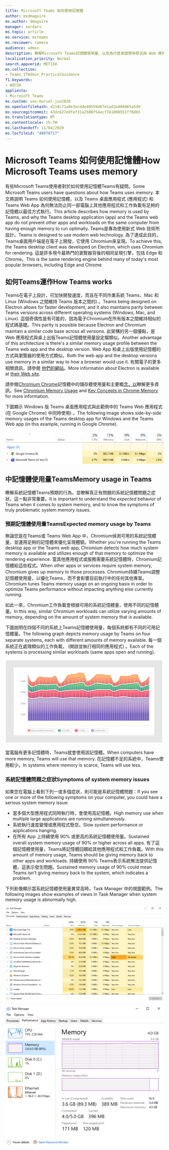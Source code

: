 ```yaml
---
title: Microsoft Teams 如何使用記憶體
author: msdmaguire
ms.author: dmaguire
manager: serdars
ms.topic: article
ms.service: msteams
ms.reviewer: ramesa
audience: admin
description: 瞭解Microsoft Teams記憶體使用量，以及為什麼桌面應用程式與 Web 應用程式之間的記憶體使用量相同。
localization_priority: Normal
search.appverid: MET150
ms.collection:
- Teams_ITAdmin_PracticalGuidance
f1.keywords:
- NOCSH
appliesto:
- Microsoft Teams
ms.custom: seo-marvel-jun2020
ms.openlocfilehash: d218c71a0e3ecdde40559d67e1ad3a408d65a5d9
ms.sourcegitcommit: 43dc627e9fef31a2508f54acf741000551ff68b5
ms.translationtype: MT
ms.contentlocale: zh-TW
ms.lasthandoff: 11/04/2020
ms.locfileid: "48878717"
---
```

# <a name="how-microsoft-teams-uses-memory"></a><span data-ttu-id="e7409-103">Microsoft Teams 如何使用記憶體</span><span class="sxs-lookup"><span data-stu-id="e7409-103">How Microsoft Teams uses memory</span></span>

<span data-ttu-id="e7409-104">有些Microsoft Teams使用者對於如何使用記憶體Teams有疑問。</span><span class="sxs-lookup"><span data-stu-id="e7409-104">Some Microsoft Teams users have questions about how Teams uses memory.</span></span> <span data-ttu-id="e7409-105">本文將說明 Teams 如何使用記憶體，以及 Teams 桌面應用程式 (應用程式) 和 Teams Web App 為何無法防止同一部電腦上其他應用程式和工作負載有足夠的記憶體以最佳方式執行。</span><span class="sxs-lookup"><span data-stu-id="e7409-105">This article describes how memory is used by Teams, and why the Teams desktop application (app) and the Teams web app do not prevent other apps and workloads on the same computer from having enough memory to run optimally.</span></span> <span data-ttu-id="e7409-106">Teams是專為使用新式 Web 技術所設計。</span><span class="sxs-lookup"><span data-stu-id="e7409-106">Teams is designed to use modern web technology.</span></span> <span data-ttu-id="e7409-107">為了達成此目的，Teams桌面用戶端是在電子上開發，它使用 Chromium來呈現。</span><span class="sxs-lookup"><span data-stu-id="e7409-107">To achieve this, the Teams desktop client was developed on Electron, which uses Chromium for rendering.</span></span> <span data-ttu-id="e7409-108">這是許多現今最熱門的瀏覽器背後的相同呈現引擎，包括 Edge 和 Chrome。</span><span class="sxs-lookup"><span data-stu-id="e7409-108">This is the same rendering engine behind many of today's most popular browsers, including Edge and Chrome.</span></span>

## <a name="how-teams-works"></a><span data-ttu-id="e7409-109">如何Teams運作</span><span class="sxs-lookup"><span data-stu-id="e7409-109">How Teams works</span></span>

<span data-ttu-id="e7409-110">Teams在電子上設計，可加快開發速度，而且在不同作業系統 Teams、Mac 和 Linux (Windows 之間維持 Teams 版本之間的) 。</span><span class="sxs-lookup"><span data-stu-id="e7409-110">Teams being designed on Electron allows for faster development, and it also maintains parity between Teams versions across different operating systems (Windows, Mac, and Linux).</span></span> <span data-ttu-id="e7409-111">這個奇偶性是有可能的，因為電子Chromium在所有版本之間維持相似的程式碼基礎。</span><span class="sxs-lookup"><span data-stu-id="e7409-111">This parity is possible because Electron and Chromium maintain a similar code base across all versions.</span></span> <span data-ttu-id="e7409-112">此架構的另一個優點，是 Web 應用程式與桌上出版Teams記憶體使用量設定檔類似。</span><span class="sxs-lookup"><span data-stu-id="e7409-112">Another advantage of this architecture is there's a similar memory usage profile between the Teams web app and the desktop version.</span></span> <span data-ttu-id="e7409-113">Web App 和桌上出版使用記憶體的方式與瀏覽器的使用方式類似。</span><span class="sxs-lookup"><span data-stu-id="e7409-113">Both the web app and the desktop versions use memory in a similar way to how a browser would use it.</span></span> <span data-ttu-id="e7409-114">有關電子的更多相關資訊，請參閱 [他們的網站](https://electronjs.org/)。</span><span class="sxs-lookup"><span data-stu-id="e7409-114">More information about Electron is available at [their Web site](https://electronjs.org/).</span></span>

<span data-ttu-id="e7409-115">請參閱[Chromium Chrome](https://www.chromium.org/developers/memory-usage-backgrounder)記憶體中的儲存體使用量和主要概[念，以](https://chromium.googlesource.com/chromium/src.git/+/master/docs/memory/key_concepts.md)瞭解更多資訊。</span><span class="sxs-lookup"><span data-stu-id="e7409-115">See [Chromium Memory Usage](https://www.chromium.org/developers/memory-usage-backgrounder) and [Key Concepts in Chrome Memory](https://chromium.googlesource.com/chromium/src.git/+/master/docs/memory/key_concepts.md) for more information.</span></span>

<span data-ttu-id="e7409-116">下圖顯示 Windows 版 Teams 桌面應用程式與此範例中的 Teams Web 應用程式 (在 Google Chrome) 中同時使用) 。</span><span class="sxs-lookup"><span data-stu-id="e7409-116">The following image shows side-by-side memory usages of the Teams desktop app for Windows and the Teams Web app (in this example, running in Google Chrome).</span></span>

![Teams應用程式與 Web 應用程式的記憶體使用量](media/teams-memory-clientweb.png)

## <a name="memory-usage-in-teams"></a><span data-ttu-id="e7409-118">中記憶體使用量Teams</span><span class="sxs-lookup"><span data-stu-id="e7409-118">Memory usage in Teams</span></span>

<span data-ttu-id="e7409-119">瞭解系統記憶體Teams預期的行為，並瞭解真正有問題的系統記憶體問題之症狀，這一點非常重要。</span><span class="sxs-lookup"><span data-stu-id="e7409-119">It is important to understand the *expected* behavior of Teams when it comes to system memory, and to know the symptoms of truly problematic system memory issues.</span></span>

### <a name="expected-memory-usage-by-teams"></a><span data-ttu-id="e7409-120">預期記憶體使用量Teams</span><span class="sxs-lookup"><span data-stu-id="e7409-120">Expected memory usage by Teams</span></span>

<span data-ttu-id="e7409-121">無論您是在Teams或 Teams Web App 中，Chromium偵測可用的系統記憶體量，並運用足夠的記憶體來優化呈現體驗。</span><span class="sxs-lookup"><span data-stu-id="e7409-121">Whether you're running the Teams desktop app or the Teams web app, Chromium detects how much system memory is available and utilizes enough of that memory to optimize the rendering experience.</span></span> <span data-ttu-id="e7409-122">當其他應用程式或服務需要系統記憶體時，Chromium記憶體給這些程式。</span><span class="sxs-lookup"><span data-stu-id="e7409-122">When other apps or services require system memory, Chromium gives up memory to those processes.</span></span> <span data-ttu-id="e7409-123">Chromium持續Teams調整記憶體使用量，以優化Teams，而不會影響目前執行中的任何其他專案。</span><span class="sxs-lookup"><span data-stu-id="e7409-123">Chromium tunes Teams memory usage on an ongoing basis in order to optimize Teams performance without impacting anything else currently running.</span></span>

<span data-ttu-id="e7409-124">如此一來，Chromium工作負載會根據可用的系統記憶體量，使用不同的記憶體量。</span><span class="sxs-lookup"><span data-stu-id="e7409-124">In this way, similar Chromium workloads can utilize varying amounts of memory, depending on the amount of system memory that is available.</span></span>

<span data-ttu-id="e7409-125">下圖說明在四個不同的系統上Teams記憶體使用量，每個系統都有不同的可用記憶體量。</span><span class="sxs-lookup"><span data-stu-id="e7409-125">The following graph depicts memory usage by Teams on four separate systems, each with different amounts of memory available.</span></span> <span data-ttu-id="e7409-126">每一個系統正在處理類似的工作負載， (開啟並執行相同的應用程式) 。</span><span class="sxs-lookup"><span data-stu-id="e7409-126">Each of the systems is processing similar workloads (same apps open and running).</span></span>

![Teams不同系統記憶體使用量](media/teams-memory-usage.png)

<span data-ttu-id="e7409-128">當電腦有更多記憶體時，Teams就會使用該記憶體。</span><span class="sxs-lookup"><span data-stu-id="e7409-128">When computers have more memory, Teams will use that memory.</span></span> <span data-ttu-id="e7409-129">在記憶體不足的系統中，Teams使用較少。</span><span class="sxs-lookup"><span data-stu-id="e7409-129">In systems where memory is scarce, Teams will use less.</span></span>

### <a name="symptoms-of-system-memory-issues"></a><span data-ttu-id="e7409-130">系統記憶體問題之症狀</span><span class="sxs-lookup"><span data-stu-id="e7409-130">Symptoms of system memory issues</span></span>

<span data-ttu-id="e7409-131">如果您在電腦上看到下列一或多個症狀，則可能是系統記憶體問題：</span><span class="sxs-lookup"><span data-stu-id="e7409-131">If you see one or more of the following symptoms on your computer, you could have a serious system memory issue:</span></span>

- <span data-ttu-id="e7409-132">當多個大型應用程式同時執行時，會使用高記憶體。</span><span class="sxs-lookup"><span data-stu-id="e7409-132">High memory use when multiple large applications are running simultaneously.</span></span>
- <span data-ttu-id="e7409-133">系統執行速度變慢或應用程式懸空。</span><span class="sxs-lookup"><span data-stu-id="e7409-133">Slow system performance or applications hanging.</span></span>
- <span data-ttu-id="e7409-134">在所有 App 上持續使用 90% 或更高的系統記憶體使用量。</span><span class="sxs-lookup"><span data-stu-id="e7409-134">Sustained overall system memory usage of 90% or higher across all apps.</span></span> <span data-ttu-id="e7409-135">有了這個記憶體使用量，Teams將記憶體回饋給其他應用程式和工作負載。</span><span class="sxs-lookup"><span data-stu-id="e7409-135">With this amount of memory usage, Teams should be giving memory back to other apps and workloads.</span></span> <span data-ttu-id="e7409-136">持續使用 90% Teams表示系統無法提供記憶體，這表示發生問題。</span><span class="sxs-lookup"><span data-stu-id="e7409-136">Sustained memory usage of 90% could mean Teams isn't giving memory back to the system, which indicates a problem.</span></span>

<span data-ttu-id="e7409-137">下列影像顯示當系統記憶體使用量異常高時，Task Manager 中的視圖範例。</span><span class="sxs-lookup"><span data-stu-id="e7409-137">The following images show examples of views in Task Manager when system memory usage is abnormally high.</span></span>

![Teams Manager 中的記憶體使用量視圖](media/teams-memory-high-mem-process-list.png)

![Teams Manager 中的記憶體使用量圖表](media/teams-memory-high-mem-process-list2.png)
